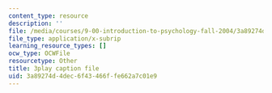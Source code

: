 ```yaml
---
content_type: resource
description: ''
file: /media/courses/9-00-introduction-to-psychology-fall-2004/3a89274d4dec6f43466ffe662a7c01e9_10499.srt
file_type: application/x-subrip
learning_resource_types: []
ocw_type: OCWFile
resourcetype: Other
title: 3play caption file
uid: 3a89274d-4dec-6f43-466f-fe662a7c01e9
---
```


